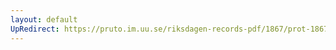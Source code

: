 ```yaml
---
layout: default
UpRedirect: https://pruto.im.uu.se/riksdagen-records-pdf/1867/prot-1867--fk--126/prot-1867--fk--126_011.pdf
---
```

